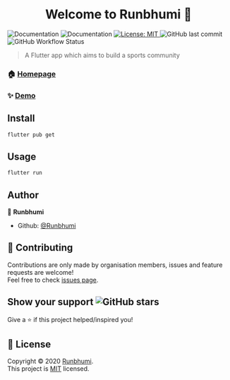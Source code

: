 <h1 align="center">Welcome to Runbhumi 👋</h1>
<p>
  <!-- <a href="https://flutter.dev/docs/get-started/install" target="_blank">
    <img alt="Documentation" src="https://img.shields.io/badge/documentation-yes-brightgreen.svg" />
  </a> -->
  <img alt="Documentation" src="https://img.shields.io/badge/-Flutter-blue?&logo=flutter" />
  <img alt="Documentation" src="https://img.shields.io/badge/-Firebase-blue?&logo=firebase" />
  <a href="https://github.com/Runbhumi/Runbhumi/blob/master/LICENSE" target="_blank">
    <img alt="License: MIT" src="https://img.shields.io/badge/License-MIT-yellow.svg" />
  </a>
  <img alt="GitHub last commit" src="https://img.shields.io/github/last-commit/Runbhumi/Runbhumi">
    <img alt="GitHub Workflow Status" src="https://img.shields.io/github/workflow/status/Runbhumi/Runbhumi/Flutter%20CI?logo=dart&logoColor=lightblue">
</p>

> A Flutter app which aims to build a sports community

### 🏠 [Homepage](https://runbhumi.github.io/our-team/)

### ✨ [Demo](https://xd.adobe.com/view/94f928d5-ae2f-4def-8fc8-0b3d7db66514-c1aa/)

## Install

```sh
flutter pub get
```

## Usage

```sh
flutter run
```

## Author

🏢 **Runbhumi**

- Github: [@Runbhumi](https://github.com/Runbhumi)

## 🤝 Contributing

Contributions are only made by organisation members, issues and feature requests are welcome!<br />Feel free to check [issues page](https://github.com/Runbhumi/Runbhumi/issues).

## Show your support <img alt="GitHub stars" src="https://img.shields.io/github/stars/Runbhumi/Runbhumi?style=social">

Give a ⭐️ if this project helped/inspired you!

## 📝 License

Copyright © 2020 [Runbhumi](https://github.com/Runbhumi).<br />
This project is [MIT](https://github.com/Runbhumi/Runbhumi/blob/master/LICENSE) licensed.
